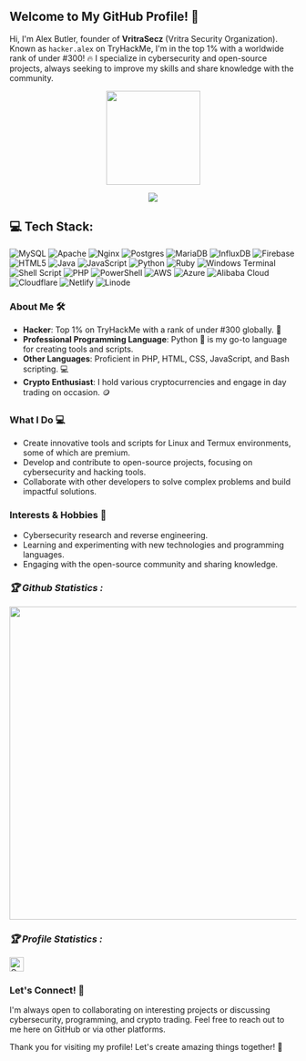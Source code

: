 ## Welcome to My GitHub Profile! 👋

Hi, I'm Alex Butler, founder of **VritraSecz** (Vritra Security Organization). Known as `hacker.alex` on TryHackMe, I'm in the top 1% with a worldwide rank of under #300! 🔥 I specialize in cybersecurity and open-source projects, always seeking to improve my skills and share knowledge with the community.

<p align="center"><a href="https://github.com/VritraSecz">
<img height="165" src="https://github-readme-stats.vercel.app/api?username=VritraSecz&show_icons=true&include_all_commits=true&theme=react&cache_seconds=3200&hide_border=true" /></a>

<p align="center"><a href="https://github.com/VritraSecz"><img src="https://github-readme-stats.vercel.app/api/top-langs/?username=VritraSecz&layout=compact&theme=react&hide_border=true" />
</a></p>


## 💻 Tech Stack:
![MySQL](https://img.shields.io/badge/mysql-%2300000f.svg?style=for-the-badge&logo=mysql&logoColor=white) ![Apache](https://img.shields.io/badge/apache-%23D42029.svg?style=for-the-badge&logo=apache&logoColor=white) ![Nginx](https://img.shields.io/badge/nginx-%23009639.svg?style=for-the-badge&logo=nginx&logoColor=white) ![Postgres](https://img.shields.io/badge/postgres-%23316192.svg?style=for-the-badge&logo=postgresql&logoColor=white) ![MariaDB](https://img.shields.io/badge/MariaDB-003545?style=for-the-badge&logo=mariadb&logoColor=white) ![InfluxDB](https://img.shields.io/badge/InfluxDB-22ADF6?style=for-the-badge&logo=InfluxDB&logoColor=white) ![Firebase](https://img.shields.io/badge/Firebase-039BE5?style=for-the-badge&logo=Firebase&logoColor=white) ![HTML5](https://img.shields.io/badge/html5-%23E34F26.svg?style=for-the-badge&logo=html5&logoColor=white) ![Java](https://img.shields.io/badge/java-%23ED8B00.svg?style=for-the-badge&logo=openjdk&logoColor=white) ![JavaScript](https://img.shields.io/badge/javascript-%23323330.svg?style=for-the-badge&logo=javascript&logoColor=%23F7DF1E) ![Python](https://img.shields.io/badge/python-3670A0?style=for-the-badge&logo=python&logoColor=ffdd54) ![Ruby](https://img.shields.io/badge/ruby-%23CC342D.svg?style=for-the-badge&logo=ruby&logoColor=white) ![Windows Terminal](https://img.shields.io/badge/Windows%20Terminal-%234D4D4D.svg?style=for-the-badge&logo=windows-terminal&logoColor=white) ![Shell Script](https://img.shields.io/badge/shell_script-%23121011.svg?style=for-the-badge&logo=gnu-bash&logoColor=white) ![PHP](https://img.shields.io/badge/php-%23777BB4.svg?style=for-the-badge&logo=php&logoColor=white) ![PowerShell](https://img.shields.io/badge/PowerShell-%235391FE.svg?style=for-the-badge&logo=powershell&logoColor=white) ![AWS](https://img.shields.io/badge/AWS-%23FF9900.svg?style=for-the-badge&logo=amazon-aws&logoColor=white) ![Azure](https://img.shields.io/badge/azure-%230072C6.svg?style=for-the-badge&logo=microsoftazure&logoColor=white) ![Alibaba Cloud](https://img.shields.io/badge/AlibabaCloud-%23FF6701.svg?style=for-the-badge&logo=alibabacloud&logoColor=white) ![Cloudflare](https://img.shields.io/badge/Cloudflare-F38020?style=for-the-badge&logo=Cloudflare&logoColor=white) ![Netlify](https://img.shields.io/badge/netlify-%23000000.svg?style=for-the-badge&logo=netlify&logoColor=#00C7B7) ![Linode](https://img.shields.io/badge/linode-00A95C?style=for-the-badge&logo=linode&logoColor=white)

### About Me 🛠️
- **Hacker**: Top 1% on TryHackMe with a rank of under #300 globally. 💯
- **Professional Programming Language**: Python 🐍 is my go-to language for creating tools and scripts.
- **Other Languages**: Proficient in PHP, HTML, CSS, JavaScript, and Bash scripting. 💻
- **Crypto Enthusiast**: I hold various cryptocurrencies and engage in day trading on occasion. 🪙

### What I Do 💻
- Create innovative tools and scripts for Linux and Termux environments, some of which are premium.
- Develop and contribute to open-source projects, focusing on cybersecurity and hacking tools.
- Collaborate with other developers to solve complex problems and build impactful solutions.

### Interests & Hobbies 🎯
- Cybersecurity research and reverse engineering.
- Learning and experimenting with new technologies and programming languages.
- Engaging with the open-source community and sharing knowledge.

<h3><b><i>🏆 Github Statistics :</i></b></h3>
<a href="https://github.com/VritraSecz"><img width=550 src="https://github-profile-trophy.vercel.app/?username=VritraSecz&theme=dracula&no-frame=true&title=Followers,Stars,Commit,Repository,Issues"/></a>

<h3><b><i>🏆 Profile Statistics :</i></b></h3>
<a href="https://github.com/VritraSecz"><img height="25" title="Counter" src="https://komarev.com/ghpvc/?username=VritraSecz&color=blueviolet&style=flat-square"></a>

### Let's Connect! 📡
I'm always open to collaborating on interesting projects or discussing cybersecurity, programming, and crypto trading. Feel free to reach out to me here on GitHub or via other platforms.

Thank you for visiting my profile! Let's create amazing things together! 🌟
